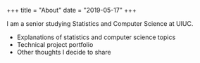 +++
title =  "About"
date = "2019-05-17"
+++

I am a senior studying Statistics and Computer Science at UIUC.

- Explanations of statistics and computer science topics
- Technical project portfolio
- Other thoughts I decide to share
